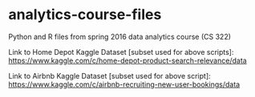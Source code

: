 # analytics-course-files
Python and R files from spring 2016 data analytics course (CS 322) 

Link to Home Depot Kaggle Dataset [subset used for above scripts]: https://www.kaggle.com/c/home-depot-product-search-relevance/data

Link to Airbnb Kaggle Dataset [subset used for above script]: https://www.kaggle.com/c/airbnb-recruiting-new-user-bookings/data

